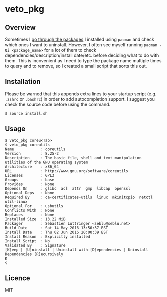 # veto_pkg

## Overview
Sometimes I [go through the packages](https://github.com/liviu-/miniskripts/blob/5f257d75e5ea6a258910cfafd693d6bab172fda1/miniskripts/list_packages.sh) I installed using `pacman` and check which ones I want to uninstall. However, I often see myself running `pacman -Qi <package_name>` for a lot of them to check dependencies/description/install date/etc. before deciding what to do with them. This is incovenient as I need to type the package name multiple times to query and to remove, so I created a small script that sorts this out.

## Installation
Please be warned that this appends extra lines to your startup script (e.g. `.zshrc` or `.bashrc`) in order to add autocompletion support. I suggest you check the source code before using the command. 

    $ source install.sh
    
## Usage

    $ veto_pkg coreu<Tab>
    $ veto_pkg coreutils
    Name            : coreutils
    Version         : 8.25-2
    Description     : The basic file, shell and text manipulation utilities of the GNU operating system
    Architecture    : x86_64
    URL             : http://www.gnu.org/software/coreutils
    Licenses        : GPL3
    Groups          : base
    Provides        : None
    Depends On      : glibc  acl  attr  gmp  libcap  openssl
    Optional Deps   : None
    Required By     : ca-certificates-utils  linux  mkinitcpio  netctl  util-linux
    Optional For    : usbutils
    Conflicts With  : None
    Replaces        : None
    Installed Size  : 13.22 MiB
    Packager        : Sébastien Luttringer <seblu@seblu.net>
    Build Date      : Sat 14 May 2016 13:50:37 BST
    Install Date    : Thu 02 Jun 2016 20:00:39 BST
    Install Reason  : Explicitly installed
    Install Script  : No
    Validated By    : Signature
    [K]eep | [U]ninstall | Uninstall with [D]ependencies | Uninstall Dependencies [R]ecursively
    K
    $


## Licence

MIT
